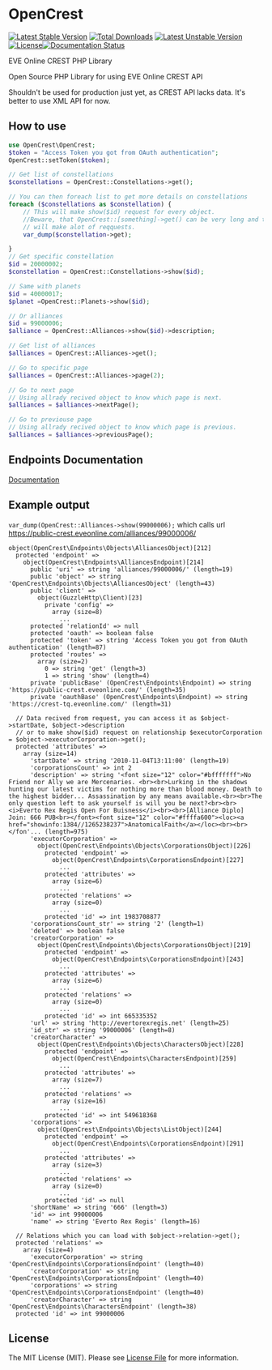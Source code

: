 # OpenCrest
[![Latest Stable Version](https://poser.pugx.org/mentos1386/opencrest/v/stable)](https://packagist.org/packages/mentos1386/opencrest) [![Total Downloads](https://poser.pugx.org/mentos1386/opencrest/downloads)](https://packagist.org/packages/mentos1386/opencrest) [![Latest Unstable Version](https://poser.pugx.org/mentos1386/opencrest/v/unstable)](https://packagist.org/packages/mentos1386/opencrest) [![License](https://poser.pugx.org/mentos1386/opencrest/license)](https://packagist.org/packages/mentos1386/opencrest)[![Documentation Status](https://readthedocs.org/projects/opencrest/badge/?version=latest)](http://opencrest.readthedocs.org/en/latest/?badge=latest)

EVE Online CREST PHP Library


Open Source PHP Library for using EVE Online CREST API

Shouldn't be used for production just yet, as CREST API lacks data. It's better to use XML API for now.

## How to use

```php
use OpenCrest\OpenCrest;
$token = "Access Token you got from OAuth authentication";
OpenCrest::setToken($token);

// Get list of constellations
$constellations = OpenCrest::Constellations->get();

// You can then foreach list to get more details on constellations
foreach ($constellations as $constellation) {
    // This will make show($id) request for every object.
    //Beware, that OpenCrest::[something]->get() can be very long and that making get request on every item 
    // will make alot of reqquests.
    var_dump($constellation->get);

}
// Get specific constellation
$id = 20000002;
$constellation = OpenCrest::Constellations->show($id);

// Same with planets
$id = 40000017;
$planet =OpenCrest::Planets->show($id);

// Or alliances
$id = 99000006;
$alliance = OpenCrest::Alliances->show($id)->description;

// Get list of alliances
$alliances = OpenCrest::Alliances->get();

// Go to specific page
$alliances = OpenCrest::Alliances->page(2);

// Go to next page
// Using allrady recived object to know which page is next.
$alliances = $alliances->nextPage();

// Go to previouse page
// Using allrady recived object to know which page is previous.
$alliances = $alliances->previousPage();

```

## Endpoints Documentation
[Documentation](https://github.com/mentos1386/OpenCrest/blob/master/src/Endpoints/README.md)

## Example output
`var_dump(OpenCrest::Alliances->show(99000006);` which calls url https://public-crest.eveonline.com/alliances/99000006/

```
object(OpenCrest\Endpoints\Objects\AlliancesObject)[212]
  protected 'endpoint' => 
    object(OpenCrest\Endpoints\AlliancesEndpoint)[214]
      public 'uri' => string 'alliances/99000006/' (length=19)
      public 'object' => string 'OpenCrest\Endpoints\Objects\AlliancesObject' (length=43)
      public 'client' => 
        object(GuzzleHttp\Client)[23]
          private 'config' => 
            array (size=8)
              ...
      protected 'relationId' => null
      protected 'oauth' => boolean false
      protected 'token' => string 'Access Token you got from OAuth authentication' (length=87)
      protected 'routes' => 
        array (size=2)
          0 => string 'get' (length=3)
          1 => string 'show' (length=4)
      private 'publicBase' (OpenCrest\Endpoints\Endpoint) => string 'https://public-crest.eveonline.com/' (length=35)
      private 'oauthBase' (OpenCrest\Endpoints\Endpoint) => string 'https://crest-tq.eveonline.com/' (length=31)
  
  // Data recived from request, you can access it as $object->startDate, $object->description
  // or to make show($id) request on relationship $executorCorporation = $object->executorCorporation->get();
  protected 'attributes' => 
    array (size=14)
      'startDate' => string '2010-11-04T13:11:00' (length=19)
      'corporationsCount' => int 2
      'description' => string '<font size="12" color="#bfffffff">No Friend nor Ally we are Mercenaries. <br><br>Lurking in the shadows hunting our latest victims for nothing more than blood money. Death to the highest bidder... Assassination by any means available.<br><br>The only question left to ask yourself is will you be next?<br><br><i>Everto Rex Regis Open For Buisness</i><br><br>[Alliance Diplo] Join: 666 PUB<br></font><font size="12" color="#ffffa600"><loc><a href="showinfo:1384//1265238237">AnatomicalFaith</a></loc><br><br></fon'... (length=975)
      'executorCorporation' => 
        object(OpenCrest\Endpoints\Objects\CorporationsObject)[226]
          protected 'endpoint' => 
            object(OpenCrest\Endpoints\CorporationsEndpoint)[227]
              ...
          protected 'attributes' => 
            array (size=6)
              ...
          protected 'relations' => 
            array (size=0)
              ...
          protected 'id' => int 1983708877
      'corporationsCount_str' => string '2' (length=1)
      'deleted' => boolean false
      'creatorCorporation' => 
        object(OpenCrest\Endpoints\Objects\CorporationsObject)[219]
          protected 'endpoint' => 
            object(OpenCrest\Endpoints\CorporationsEndpoint)[243]
              ...
          protected 'attributes' => 
            array (size=6)
              ...
          protected 'relations' => 
            array (size=0)
              ...
          protected 'id' => int 665335352
      'url' => string 'http://evertorexregis.net' (length=25)
      'id_str' => string '99000006' (length=8)
      'creatorCharacter' => 
        object(OpenCrest\Endpoints\Objects\CharactersObject)[228]
          protected 'endpoint' => 
            object(OpenCrest\Endpoints\CharactersEndpoint)[259]
              ...
          protected 'attributes' => 
            array (size=7)
              ...
          protected 'relations' => 
            array (size=16)
              ...
          protected 'id' => int 549618368
      'corporations' => 
        object(OpenCrest\Endpoints\Objects\ListObject)[244]
          protected 'endpoint' => 
            object(OpenCrest\Endpoints\CorporationsEndpoint)[291]
              ...
          protected 'attributes' => 
            array (size=3)
              ...
          protected 'relations' => 
            array (size=0)
              ...
          protected 'id' => null
      'shortName' => string '666' (length=3)
      'id' => int 99000006
      'name' => string 'Everto Rex Regis' (length=16)
      
  // Relations which you can load with $object->relation->get();
  protected 'relations' => 
    array (size=4)
      'executorCorporation' => string 'OpenCrest\Endpoints\CorporationsEndpoint' (length=40)
      'creatorCorporation' => string 'OpenCrest\Endpoints\CorporationsEndpoint' (length=40)
      'corporations' => string 'OpenCrest\Endpoints\CorporationsEndpoint' (length=40)
      'creatorCharacter' => string 'OpenCrest\Endpoints\CharactersEndpoint' (length=38)
  protected 'id' => int 99000006
```

## License
The MIT License (MIT). Please see [License File](https://github.com/mentos1386/OpenCrest/blob/master/LICENSE) for more information.
